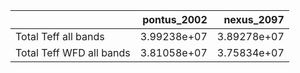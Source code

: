 |                          |   pontus_2002 |   nexus_2097 |
|:-------------------------|--------------:|-------------:|
| Total Teff all bands     |   3.99238e+07 |  3.89278e+07 |
| Total Teff WFD all bands |   3.81058e+07 |  3.75834e+07 |
